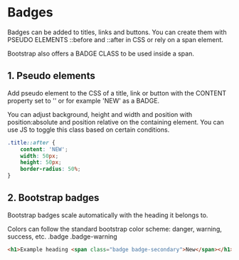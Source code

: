 # Badges
Badges can be added to titles, links and buttons. You can create them with
PSEUDO ELEMENTS ::before and ::after in CSS or rely on a span element.

Bootstrap also offers a BADGE CLASS to be used inside a span.
    
## 1. Pseudo elements
Add pseudo element to the CSS of a title, link or button with the CONTENT
property set to '' or for example 'NEW' as a BADGE.

You can adjust background, height and width and position with position:absolute and position relative on the containing element. You can use JS to toggle this class based on certain conditions.
```CSS
.title::after {
    content: 'NEW';
    width: 50px;
    height: 50px;
    border-radius: 50%;
}
```
## 2. Bootstrap badges 
Bootstrap badges scale automatically with the heading it belongs to.

Colors can follow the standard bootstrap color scheme: danger, warning, success, etc. .badge .badge-warning
```HTML
<h1>Example heading <span class="badge badge-secondary">New</span></h1>
```